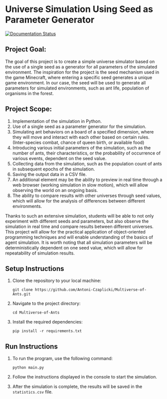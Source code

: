 # Universe Simulation Using Seed as Parameter Generator
[![Documentation Status](https://readthedocs.org/projects/multiverse-of-ants/badge/?version=latest&style=for-the-badge)](https://multiverse-of-ants.readthedocs.io/en/latest/?badge=latest)


## Project Goal:
The goal of this project is to create a simple universe simulator based on the use of a single seed as a generator for all parameters of the simulated environment. The inspiration for the project is the seed mechanism used in the game Minecraft, where entering a specific seed generates a unique game environment. In our case, the seed will be used to generate all parameters for simulated environments, such as ant life, population of organisms in the forest.

## Project Scope:
1. Implementation of the simulation in Python.
2. Use of a single seed as a parameter generator for the simulation.
3. Simulating ant behaviors on a board of a specified dimension, where they will move and interact with each other based on certain rules. (Inter-species combat, chance of queen birth, or available food)
4. Introducing various initial parameters of the simulation, such as the number of ants, their characteristics, or the probability of occurrence of various events, dependent on the seed value.
5. Collecting data from the simulation, such as the population count of ants in subsequent epochs of the simulation.
6. Saving the output data in a CSV file.
7. An additional element may be the ability to preview in real time through a web browser (working simulation in slow motion), which will allow observing the world on an ongoing basis.
8. The ability to compare results with other universes through seed values, which will allow for the analysis of differences between different environments.

Thanks to such an extensive simulation, students will be able to not only experiment with different seeds and parameters, but also observe the simulation in real time and compare results between different universes. This project will allow for the practical application of object-oriented programming techniques and will enable understanding of the basics of agent simulation. It is worth noting that all simulation parameters will be deterministically dependent on one seed value, which will allow for repeatability of simulation results.

## Setup Instructions

1. Clone the repository to your local machine:
   ```
   git clone https://github.com/Antoni-Czaplicki/Multiverse-of-Ants.git
   ```

2. Navigate to the project directory:
   ```
   cd Multiverse-of-Ants
   ```

3. Install the required dependencies:
   ```
   pip install -r requirements.txt
   ```

## Run Instructions

1. To run the program, use the following command:
   ```
   python main.py
   ```

2. Follow the instructions displayed in the console to start the simulation.

3. After the simulation is complete, the results will be saved in the `statistics.csv` file.


